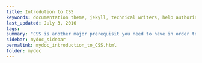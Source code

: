 ```yaml
---
title: Introdution to CSS  
keywords: documentation theme, jekyll, technical writers, help authoring tools, hat replacements
last_updated: July 3, 2016
tags: 
summary: "CSS is another major prerequisit you need to have in order to understand php."
sidebar: mydoc_sidebar
permalink: mydoc_introduction_to_CSS.html
folder: mydoc
---
```

